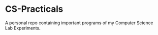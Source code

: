 # CS-Practicals
A personal repo containing important programs of my Computer Science Lab Experiments.
